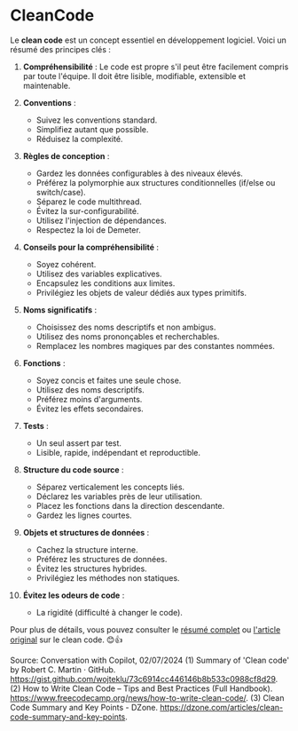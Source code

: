 # CleanCode
Le **clean code** est un concept essentiel en développement logiciel. Voici un résumé des principes clés :

1. **Compréhensibilité** : Le code est propre s'il peut être facilement compris par toute l'équipe. Il doit être lisible, modifiable, extensible et maintenable.

2. **Conventions** :
   - Suivez les conventions standard.
   - Simplifiez autant que possible.
   - Réduisez la complexité.

3. **Règles de conception** :
   - Gardez les données configurables à des niveaux élevés.
   - Préférez la polymorphie aux structures conditionnelles (if/else ou switch/case).
   - Séparez le code multithread.
   - Évitez la sur-configurabilité.
   - Utilisez l'injection de dépendances.
   - Respectez la loi de Demeter.

4. **Conseils pour la compréhensibilité** :
   - Soyez cohérent.
   - Utilisez des variables explicatives.
   - Encapsulez les conditions aux limites.
   - Privilégiez les objets de valeur dédiés aux types primitifs.

5. **Noms significatifs** :
   - Choisissez des noms descriptifs et non ambigus.
   - Utilisez des noms prononçables et recherchables.
   - Remplacez les nombres magiques par des constantes nommées.

6. **Fonctions** :
   - Soyez concis et faites une seule chose.
   - Utilisez des noms descriptifs.
   - Préférez moins d'arguments.
   - Évitez les effets secondaires.

7. **Tests** :
   - Un seul assert par test.
   - Lisible, rapide, indépendant et reproductible.

8. **Structure du code source** :
   - Séparez verticalement les concepts liés.
   - Déclarez les variables près de leur utilisation.
   - Placez les fonctions dans la direction descendante.
   - Gardez les lignes courtes.

9. **Objets et structures de données** :
   - Cachez la structure interne.
   - Préférez les structures de données.
   - Évitez les structures hybrides.
   - Privilégiez les méthodes non statiques.

10. **Évitez les odeurs de code** :
    - La rigidité (difficulté à changer le code).

Pour plus de détails, vous pouvez consulter le [résumé complet](https://www.freecodecamp.org/news/how-to-write-clean-code/) ou [l'article original](https://dzone.com/articles/clean-code-summary-and-key-points) sur le clean code. 😊👍

Source: Conversation with Copilot, 02/07/2024
(1) Summary of 'Clean code' by Robert C. Martin · GitHub. https://gist.github.com/wojteklu/73c6914cc446146b8b533c0988cf8d29.
(2) How to Write Clean Code – Tips and Best Practices (Full Handbook). https://www.freecodecamp.org/news/how-to-write-clean-code/.
(3) Clean Code Summary and Key Points - DZone. https://dzone.com/articles/clean-code-summary-and-key-points.
